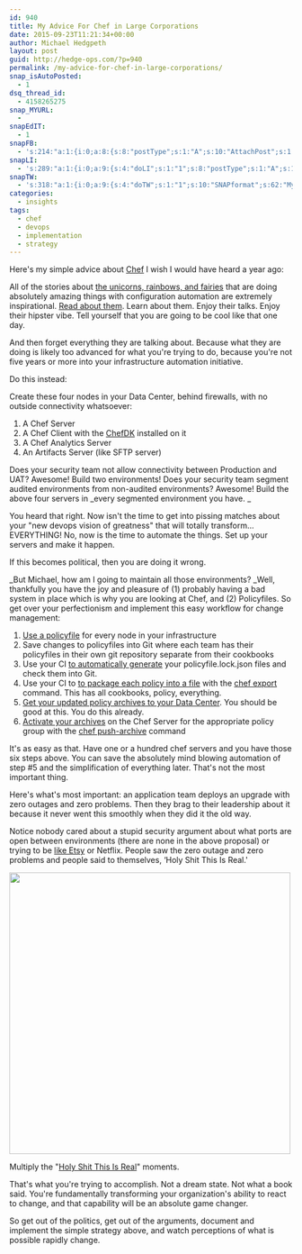 ```yaml
---
id: 940
title: My Advice For Chef in Large Corporations
date: 2015-09-23T11:21:34+00:00
author: Michael Hedgpeth
layout: post
guid: http://hedge-ops.com/?p=940
permalink: /my-advice-for-chef-in-large-corporations/
snap_isAutoPosted:
  - 1
dsq_thread_id:
  - 4158265275
snap_MYURL:
  - 
snapEdIT:
  - 1
snapFB:
  - 's:214:"a:1:{i:0;a:8:{s:8:"postType";s:1:"A";s:10:"AttachPost";s:1:"2";s:10:"SNAPformat";s:16:"%TITLE% - %SURL%";s:9:"isAutoImg";s:1:"A";s:8:"imgToUse";s:0:"";s:9:"isAutoURL";s:1:"A";s:8:"urlToUse";s:0:"";s:4:"doFB";i:0;}}";'
snapLI:
  - 's:289:"a:1:{i:0;a:9:{s:4:"doLI";s:1:"1";s:8:"postType";s:1:"A";s:10:"SNAPformat";s:41:"New post has been published on %SITENAME%";s:11:"SNAPformatT";s:18:"New Post - %TITLE%";s:9:"isAutoImg";s:1:"A";s:8:"imgToUse";s:0:"";s:9:"isAutoURL";s:1:"A";s:8:"urlToUse";s:0:"";s:11:"isPrePosted";s:1:"1";}}";'
snapTW:
  - 's:318:"a:1:{i:0;a:9:{s:4:"doTW";s:1:"1";s:10:"SNAPformat";s:62:"My advice to those who implement @chef in large corps - %SURL%";s:8:"attchImg";s:1:"1";s:9:"isAutoImg";s:1:"A";s:8:"imgToUse";s:0:"";s:11:"isPrePosted";s:1:"1";s:8:"isPosted";s:1:"1";s:4:"pgID";s:18:"646721227445305344";s:5:"pDate";s:19:"2015-09-23 16:22:11";}}";'
categories:
  - insights
tags:
  - chef
  - devops
  - implementation
  - strategy
---
```

Here's my simple advice about [Chef](http://hedge-ops.com/intrinsic-motivators-leading-to-chef/) I wish I would have heard a year ago:

All of the stories about [the unicorns, rainbows, and fairies](http://www.itskeptic.org/content/devops-unicorns-horses-and-mules) that are doing absolutely amazing things with configuration automation are extremely inspirational. [Read about them](http://hedge-ops.com/customizing-chef-book-review/). Learn about them. Enjoy their talks. Enjoy their hipster vibe. Tell yourself that you are going to be cool like that one day.

And then forget everything they are talking about. Because what they are doing is likely too advanced for what you're trying to do, because you're not five years or more into your infrastructure automation initiative.

<!--more-->

Do this instead:

Create these four nodes in your Data Center, behind firewalls, with no outside connectivity whatsoever:

  1. A Chef Server
  2. A Chef Client with the [ChefDK](https://downloads.chef.io/chef-dk/) installed on it
  3. A Chef Analytics Server
  4. An Artifacts Server (like SFTP server)

Does your security team not allow connectivity between Production and UAT? Awesome! Build two environments! Does your security team segment audited environments from non-audited environments? Awesome! Build the above four servers in _every segmented environment you have. _

You heard that right. Now isn't the time to get into pissing matches about your "new devops vision of greatness" that will totally transform&#8230;EVERYTHING! No, now is the time to automate the things. Set up your servers and make it happen.

If this becomes political, then you are doing it wrong.

_But Michael, how am I going to maintain all those environments? _Well, thankfully you have the joy and pleasure of (1) probably having a bad system in place which is why you are looking at Chef, and (2) Policyfiles. So get over your perfectionism and implement this easy workflow for change management:

  1. [Use a policyfile](https://docs.chef.io/config_rb_policyfile.html) for every node in your infrastructure
  2. Save changes to policyfiles into Git where each team has their policyfiles in their own git repository separate from their cookbooks
  3. Use your CI [to automatically generate](https://docs.chef.io/ctl_chef.html#chef-install) your policyfile.lock.json files and check them into Git.
  4. Use your CI to [to package each policy into a file](https://docs.chef.io/ctl_chef.html#chef-export) with the [chef export](https://docs.chef.io/ctl_chef.html#chef-export) command. This has all cookbooks, policy, everything.
  5. [Get your updated policy archives to your Data Center](http://lmgtfy.com/?q=how+to+transfer+a+file+from+one+place+to+another). You should be good at this. You do this already.
  6. [Activate your archives](https://docs.chef.io/ctl_chef.html#chef-push-archive) on the Chef Server for the appropriate policy group with the [chef push-archive](https://docs.chef.io/ctl_chef.html#chef-push-archive) command

It's as easy as that. Have one or a hundred chef servers and you have those six steps above. You can save the absolutely mind blowing automation of step #5 and the simplification of everything later. That's not the most important thing.

Here's what's most important: an application team deploys an upgrade with zero outages and zero problems. Then they brag to their leadership about it because it never went this smoothly when they did it the old way.

Notice nobody cared about a stupid security argument about what ports are open between environments (there are none in the above proposal) or trying to be [like Etsy](https://codeascraft.com/) or Netflix. People saw the zero outage and zero problems and people said to themselves, &#8216;Holy Shit This Is Real.'

<img class="aligncenter" src="http://i.imgur.com/ON3nwXb.png" alt="" width="500" height="500" />

Multiply the "[Holy Shit This Is Real](http://imgur.com/ON3nwXb)" moments.

That's what you're trying to accomplish. Not a dream state. Not what a book said. You're fundamentally transforming your organization's ability to react to change, and that capability will be an absolute game changer.

So get out of the politics, get out of the arguments, document and implement the simple strategy above, and watch perceptions of what is possible rapidly change.